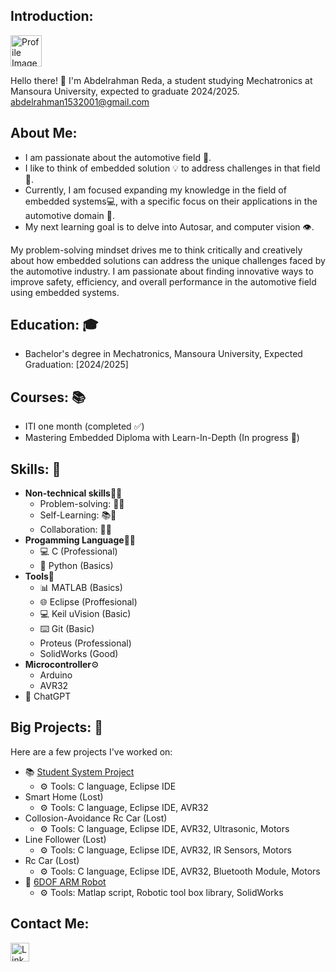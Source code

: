## Introduction:

<div align="left">
  <img src="https://media.licdn.com/dms/image/C4E03AQG3sJra1OqboQ/profile-displayphoto-shrink_800_800/0/1633002608874?e=1694649600&v=beta&t=qpbKzfOzYmP9LUmJaF1qIlpgkr-f5tlIO22ImwVtbj4" alt="Profile Image" width="50" height="50">
</div>

Hello there! 👋 I'm Abdelrahman Reda, a student studying Mechatronics at Mansoura University, expected to graduate 2024/2025.
abdelrahman1532001@gmail.com

## About Me:

- I am passionate about the automotive field 🚓.
- I like to think of embedded solution 💡 to address challenges in that field 🚓. 
- Currently, I am focused expanding my knowledge in the field of embedded systems💻, with a specific focus on their applications in the automotive domain 🚗.
- My next learning goal is to delve into Autosar, and computer vision 👁️.

My problem-solving mindset drives me to think critically and creatively about how embedded solutions can address the unique challenges faced by the automotive industry. I am passionate about finding innovative ways to improve safety, efficiency, and overall performance in the automotive field using embedded systems.

## Education: 🎓

- Bachelor's degree in Mechatronics, Mansoura University, Expected Graduation: [2024/2025]

## Courses: 📚
  - ITI one month (completed ✅)
  - Mastering Embedded Diploma with Learn-In-Depth (In progress 🚀)

## Skills: 🚀
- **Non-technical skills**👩‍💻
    - Problem-solving: 🧩🔎
    - Self-Learning: 📚🌟
    - Collaboration: 🤝💪
- **Progamming Language**👩‍💻
    - 💻 C (Professional)
    - 🐍 Python (Basics)
- **Tools**🔧
    - 📊 MATLAB (Basics)
    - 🌐 Eclipse (Proffesional)
    - 💻 Keil uVision (Basic)
    - ⌨️ Git (Basic)
    - Proteus (Professional)
    - SolidWorks (Good)
- **Microcontroller**⚙️
    - Arduino
    - AVR32
- 🤖 ChatGPT

## Big Projects: 🚀

Here are a few projects I've worked on:

- 📚 [Student System Project](https://github.com/abdelrahman1532001/Mastering_Embedded_Systems/tree/master/First_Term/FinalProjects/CLanguage_FinalProject_StudentSys)
    - ⚙️ Tools: C language, Eclipse IDE  
- Smart Home (Lost)
    - ⚙️ Tools: C language, Eclipse IDE, AVR32     
- Collosion-Avoidance Rc Car (Lost)
    - ⚙️ Tools: C language, Eclipse IDE, AVR32, Ultrasonic, Motors     
- Line Follower (Lost)
    - ⚙️ Tools: C language, Eclipse IDE, AVR32, IR Sensors, Motors
- Rc Car (Lost)
    - ⚙️ Tools: C language, Eclipse IDE, AVR32, Bluetooth Module, Motors     
- 🤖 [6DOF ARM Robot](https://github.com/abdelrahman1532001/MU_RoboticsCourse/tree/main/IRB_1200_6DOF)
    - ⚙️ Tools: Matlap script, Robotic tool box library, SolidWorks 

## Contact Me:

<div align="left">
  <a href="https://www.linkedin.com/in/abdelrahman-reda-9a6767204/"><img src="https://media.licdn.com/dms/image/C560BAQHaVYd13rRz3A/company-logo_100_100/0/1638831589865?e=1697068800&v=beta&t=7UYFEl3GlBZbMCyOybv_64a_83PvBQCC9HIPWQnwYyk" alt="LinkedIn" width="30" height="30"></a>
</div>

